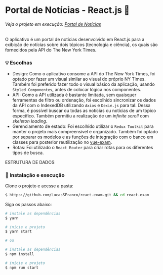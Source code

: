 # Portal de Notícias - React.js 📰

###### Veja o projeto em execução: [Portal de Notícias](https://...) 

O aplicativo é um portal de notícias desenvolvido em React.js para a exibição de notícias sobre dois tópicos (tecnologia e ciência), os quais são fornecidos pela API do The New York Times.

### 💡 Escolhas
- Design: Como o aplicativo consome a API do The New York Times, foi optado por fazer um visual similar ao visual do próprio NY Times. Também foi preferido fazer todo o visual básico da aplicação, usando `Styled Componentes`, antes de colocar lógica nos componentes.
- API: Como a API utilizada é bastante limitada, sem quaisquer ferramentas de filtro ou ordenação, foi escolhido sincronizar os dados da API com o IndexedDB utilizando `Axios` e `Dexie.js` para tal. Dessa forma, é possível buscar ou todas as notícias ou notícias de um tópico específico. Também permitiu a realização de um _infinite scroll_ com _skeleton loading_.   
- Gerenciamento de estado: Foi escolhido utilizar o `Redux Toolkit` para manter o projeto mais compreensível e organizado. Também foi optado por separar os modelos e as funções de integração com o banco em classes para posterior reutilização no [vue-exam](https://...).
- Rotas: Foi utilizado o `React Router` para criar rotas para os diferentes tipos de busca.

ESTRUTURA DE DADOS

  
### 🔧 Instalação e execução
Clone o projeto e acesse a pasta:
```bash
$ https://github.com/LucasSFranco/react-exam.git && cd react-exam
```

Siga os passos abaixo:
```bash
# instale as dependências
$ yarn

# inicie o projeto
$ yarn start

# ou

# instale as dependências
$ npm install

# inicie o projeto
$ npm run start
```

